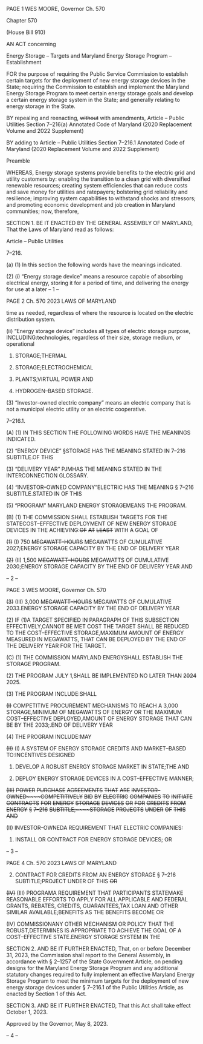 PAGE 1
WES MOORE, Governor Ch. 570

Chapter 570

(House Bill 910)

AN ACT concerning

Energy Storage – Targets and Maryland Energy Storage Program –
Establishment

FOR the purpose of requiring the Public Service Commission to establish certain targets
for the deployment of new energy storage devices in the State; requiring the
Commission to establish and implement the Maryland Energy Storage Program to
meet certain energy storage goals and develop a certain energy storage system in the
State; and generally relating to energy storage in the State.

BY repealing and reenacting, ~~without~~ with amendments,
Article – Public Utilities
Section 7–216(a)
Annotated Code of Maryland
(2020 Replacement Volume and 2022 Supplement)

BY adding to
Article – Public Utilities
Section 7–216.1
Annotated Code of Maryland
(2020 Replacement Volume and 2022 Supplement)

Preamble

WHEREAS, Energy storage systems provide benefits to the electric grid and utility
customers by: enabling the transition to a clean grid with diversified renewable resources;
creating system efficiencies that can reduce costs and save money for utilities and
ratepayers; bolstering grid reliability and resilience; improving system capabilities to
withstand shocks and stressors; and promoting economic development and job creation in
Maryland communities; now, therefore,

SECTION 1. BE IT ENACTED BY THE GENERAL ASSEMBLY OF MARYLAND,
That the Laws of Maryland read as follows:

Article – Public Utilities

7–216.

(a) (1) In this section the following words have the meanings indicated.

(2) (i) “Energy storage device” means a resource capable of absorbing
electrical energy, storing it for a period of time, and delivering the energy for use at a later
– 1 –

PAGE 2
Ch. 570 2023 LAWS OF MARYLAND

time as needed, regardless of where the resource is located on the electric distribution
system.

(ii) “Energy storage device” includes all types of electric storage
purpose, INCLUDING:technologies, regardless of their size, storage medium, or operational

1. STORAGE;THERMAL

2. STORAGE;ELECTROCHEMICAL

3. PLANTS;VIRTUAL POWER AND

4. HYDROGEN–BASED STORAGE.

(3) “Investor–owned electric company” means an electric company that is
not a municipal electric utility or an electric cooperative.

7–216.1.

(A) (1) IN THIS SECTION THE FOLLOWING WORDS HAVE THE MEANINGS
INDICATED.

(2) “ENERGY DEVICE” §STORAGE HAS THE MEANING STATED IN
7–216 SUBTITLE.OF THIS

(3) “DELIVERY YEAR” PJMHAS THE MEANING STATED IN THE
INTERCONNECTION GLOSSARY.

(4) “INVESTOR–OWNED COMPANY”ELECTRIC HAS THE MEANING
§ 7–216 SUBTITLE.STATED IN OF THIS

(5) “PROGRAM” MARYLAND ENERGY STORAGEMEANS THE
PROGRAM.

(B) (1) THE COMMISSION SHALL ESTABLISH TARGETS FOR THE
STATECOST–EFFECTIVE DEPLOYMENT OF NEW ENERGY STORAGE DEVICES IN THE
ACHIEVING:~~OF~~ ~~AT~~ ~~LEAST~~ WITH A GOAL OF

~~(1)~~ (I) 750 ~~MEGAWATT–HOURS~~ MEGAWATTS OF CUMULATIVE
2027;ENERGY STORAGE CAPACITY BY THE END OF DELIVERY YEAR

~~(2)~~ (II) 1,500 ~~MEGAWATT–HOURS~~ MEGAWATTS OF CUMULATIVE
2030;ENERGY STORAGE CAPACITY BY THE END OF DELIVERY YEAR AND

– 2 –

PAGE 3
WES MOORE, Governor Ch. 570

~~(3)~~ (III) 3,000 ~~MEGAWATT–HOURS~~ MEGAWATTS OF CUMULATIVE
2033.ENERGY STORAGE CAPACITY BY THE END OF DELIVERY YEAR

(2) IF (1)A TARGET SPECIFIED IN PARAGRAPH OF THIS SUBSECTION
EFFECTIVELY,CANNOT BE MET COST THE TARGET SHALL BE REDUCED TO THE
COST–EFFECTIVE STORAGE,MAXIMUM AMOUNT OF ENERGY MEASURED IN
MEGAWATTS, THAT CAN BE DEPLOYED BY THE END OF THE DELIVERY YEAR FOR THE
TARGET.

(C) (1) THE COMMISSION MARYLAND ENERGYSHALL ESTABLISH THE
STORAGE PROGRAM.

(2) THE PROGRAM JULY 1,SHALL BE IMPLEMENTED NO LATER THAN
~~2024~~ 2025.

(3) THE PROGRAM INCLUDE:SHALL

~~(I)~~ COMPETITIVE PROCUREMENT MECHANISMS TO REACH A
3,000 STORAGE,MINIMUM OF MEGAWATTS OF ENERGY OR THE MAXIMUM
COST–EFFECTIVE DEPLOYED,AMOUNT OF ENERGY STORAGE THAT CAN BE BY THE
2033;.END OF DELIVERY YEAR

(4) THE PROGRAM INCLUDE:MAY

~~(II)~~ (I) A SYSTEM OF ENERGY STORAGE CREDITS AND
MARKET–BASED TO:INCENTIVES DESIGNED

1. DEVELOP A ROBUST ENERGY STORAGE MARKET IN
STATE;THE AND

2. DEPLOY ENERGY STORAGE DEVICES IN A
COST–EFFECTIVE MANNER;

~~(III)~~ ~~POWER~~ ~~PURCHASE~~ ~~AGREEMENTS~~ ~~THAT~~ ~~ARE~~
~~INVESTOR–OWNED~~~~COMPETITIVELY~~ ~~BID~~ ~~BY~~ ~~ELECTRIC~~ ~~COMPANIES~~ ~~TO~~ ~~INITIATE~~
~~CONTRACTS~~ ~~FOR~~ ~~ENERGY~~ ~~STORAGE~~ ~~DEVICES~~ ~~OR~~ ~~FOR~~ ~~CREDITS~~ ~~FROM~~ ~~ENERGY~~
~~§~~ ~~7–216~~ ~~SUBTITLE;~~~~STORAGE~~ ~~PROJECTS~~ ~~UNDER~~ ~~OF~~ ~~THIS~~ ~~AND~~

(II) INVESTOR–OWNEDA REQUIREMENT THAT ELECTRIC
COMPANIES:

1. INSTALL OR CONTRACT FOR ENERGY STORAGE
DEVICES; OR

– 3 –

PAGE 4
Ch. 570 2023 LAWS OF MARYLAND

2. CONTRACT FOR CREDITS FROM AN ENERGY STORAGE
§ 7–216 SUBTITLE;PROJECT UNDER OF THIS ~~OR~~

~~(IV)~~ (III) PROGRAMA REQUIREMENT THAT PARTICIPANTS
STATEMAKE REASONABLE EFFORTS TO APPLY FOR ALL APPLICABLE AND FEDERAL
GRANTS, REBATES, CREDITS, GUARANTEES,TAX LOAN AND OTHER SIMILAR
AVAILABLE;BENEFITS AS THE BENEFITS BECOME OR

(IV) COMMISSIONANY OTHER MECHANISM OR POLICY THAT THE
ROBUST,DETERMINES IS APPROPRIATE TO ACHIEVE THE GOAL OF A
COST–EFFECTIVE STATE.ENERGY STORAGE SYSTEM IN THE

SECTION 2. AND BE IT FURTHER ENACTED, That, on or before December 31,
2023, the Commission shall report to the General Assembly, in accordance with § 2–1257
of the State Government Article, on pending designs for the Maryland Energy Storage
Program and any additional statutory changes required to fully implement an effective
Maryland Energy Storage Program to meet the minimum targets for the deployment of new
energy storage devices under § 7–216.1 of the Public Utilities Article, as enacted by Section
1 of this Act.

SECTION 3. AND BE IT FURTHER ENACTED, That this Act shall take effect
October 1, 2023.

Approved by the Governor, May 8, 2023.

– 4 –